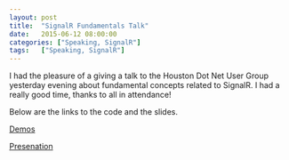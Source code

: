 ```yaml
---
layout: post
title:  "SignalR Fundamentals Talk"
date:   2015-06-12 08:00:00
categories: ["Speaking, SignalR"]
tags: 	["Speaking, SignalR"]
---
```

I had the pleasure of a giving a talk to the Houston Dot Net User Group yesterday evening about fundamental concepts related to SignalR. I had a really good time, thanks to all in attendance!

Below are the links to the code and the slides.

[Demos](https://github.com/richardrflores/SignalRChat)

[Presenation](https://dl.dropboxusercontent.com/u/49013288/SignalR%20Talk)